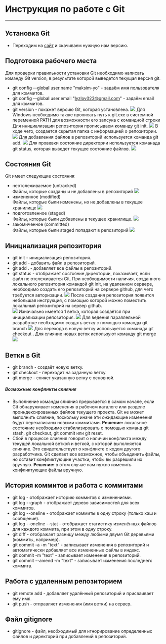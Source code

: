 
# **Инструкция по работе с Git**
***
## Установка Git
* Переходим на [сайт](https://git-scm.com/downloads) и скачиваем нужную нам версию.

## Подготовка рабочего места
 Для проверки правильности установки Git необходимо написать команду Git version, в результате которой выведется текущая версия git. 
* git config --global user.[]()name "maksim-yo" - задаём имя пользователя для коммитов.
* git config --global user.email "lyzlov023@gmail.com" - задаём email для коммитов.
* git version - покажет версию Git, которая установлена.
![](docs/16.png)
Для Windows необходимо также прописать путь к git.exe в системной переменной PATH для возможности его запсука с командной строки
Для инициализации репозитория прописываем команду git init. 
![](docs/10.png)
В ходе чего, создается скрытая папка с информацией о репозитории.
![](docs/7.png)
 Для добавления файлов в репозиторий используется команда git add.
![](docs/8.png)
Для провевки состояние директории используется команада git status, которая выведет текущее состояние файлов. 
![](docs/9.png)
<!-- https://git-scm.com/images/logos/1color-darkbg@2x.png -->

## Состояния Git
 Git имеет следующие состояния:
 * неотслеживаемое (untracked)  
   Файлы, которые созданы и не добавлены в репозиторий
   ![](docs/5.png)
 * измененное (modified)  
   Файлы, которые были изменены, но не добавлены в текущее хранилище
   ![](docs/4.png)
 * подготовленное (staged)  
   Файлы, которые были добавлены в текущее хранилище.
  ![](docs/6.png)
 * закомиченное (committed)  
   Файлы, которые были staged попадают в репозиторий
   ![](docs/11.png)
## Инициализация репозитория
* git init - инициализация репозитория.
* git add <filename> - добавить файл в репозиторий.
* git add . - добавляет все файлы в репозиторий.
* git status - отображает состояние директории, показывает, если файл не отслеживается Git.
При необходимости наличия, созданного локального репозитория командой git init, на удаленном сервере, необходимо создать его репозиторий на сервере github, для чего требуется авторизации.
![](docs/12.png) 
После создания репозитория появится небольшая инструкция, с помощью которой можно поместить локальный репозиторий на сервер github.  
![](docs/13.png)
Изначально имеется 1 ветка, которая создаётся при инициализации репозитория.
![](docs/2.png) 
Для ведения параллельной разработке необходимо создать ветку с помощью команды  git branch <name>
![](docs/14.png)
Для перехода в новую ветку используется команада git checkout <name>. Для слияние новых веток используют команду git merge <name>
![](docs/15.png)

## Ветки в Git
* git branch <name> - создаёт новую ветку.
* git checkout <name> - переходит на заданную ветку.
* git merge <name> - слияет указанную ветку с основной.
##### Возможные конфликты слияния
* Выполнение команды слияния прерывается в самом начале, если Git обнаруживает изменения в рабочем каталоге или разделе проиндексированных файлов текущего проекта. Git не может выполнить слияние, поскольку иначе эти ожидающие изменения будут перезаписаны новыми коммитами.
**Решение:** локальное состояние необходимо стабилизировать с помощью команд git stash, git checkout, git commit или git reset.
* Сбой в процессе слияния говорит о наличии конфликта между текущей локальной веткой и веткой, с которой выполняется слияние. Это свидетельствует о конфликте с кодом другого разработчика. Git сделает все возможное, чтобы объединить файлы, но оставит конфликтующие участки, чтобы вы разрешили их вручную.
**Решение:** в этом случае нам нужно изменить конфликтующие файлы вручную.
## История коммитов и работа с коммитами
* git log - отображает историю коммитов с изменениями.
* git log --graph - отображает дерево зависимостей для всех коммитов.
* git log --oneline - отображает коммиты в одну строку (только хэш и сообщение).
* git log --oneline --stat - отображает статистику изменённых файлов для каждого коммита, при этом в одну строку.
* git diff - отображает разницу между любыми двумя Git деревьями (коммиты, например).
* git commit -a -m "text" - записывает изменения в репозиторий и автоматически добавляет все измененные файлы в индекс.
* git commit -m "text" - записывает изменения в репозиторий.
* git commit --amend -m "text" - записывает изменения последнего коммита.
## Работа с удаленным репозиторием
* git remote add <shortname> <url> - добавляет удалённый репозиторий и присваивает ему имя.
* git push <remote-name> <branch-name> - отправляет изменения (имя ветки) на сервер.
## Файл gitignore
* gitignore - файл, необходимый для игнорирование определенных файлов и директорий при добавлений в репозиторий.

